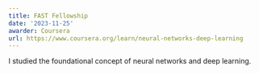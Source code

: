 ```yaml
---
title: FAST Fellowship
date: '2023-11-25'
awarder: Coursera
url: https://www.coursera.org/learn/neural-networks-deep-learning
---
```

I studied the foundational concept of neural networks and deep learning.
